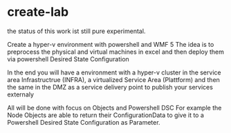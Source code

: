 # create-lab
the status of this work ist still pure experimental.

Create a hyper-v environment with powershell and WMF 5
The idea is to preprocess the physical and virtual machines in excel and then deploy them via powershell Desired State Configuration

In the end you will have a environment with a hyper-v cluster in the service area Infrastructrue (INFRA), a virtualized Service Area (Plattform) and
then the same in the DMZ as a service delivery point to publish your services externaly

All will be done with focus on Objects and Powershell DSC 
For example the Node Objects are able to return their ConfigurationData to give it to a Powershell Desired State Configuration as Parameter.
